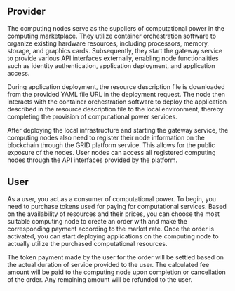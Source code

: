 ## Provider

The computing nodes serve as the suppliers of computational power in the computing marketplace. They utilize container orchestration software to organize existing hardware resources, including processors, memory, storage, and graphics cards. Subsequently, they start the gateway service to provide various API interfaces externally, enabling node functionalities such as identity authentication, application deployment, and application access.

During application deployment, the resource description file is downloaded from the provided YAML file URL in the deployment request. The node then interacts with the container orchestration software to deploy the application described in the resource description file to the local environment, thereby completing the provision of computational power services.

After deploying the local infrastructure and starting the gateway service, the computing nodes also need to register their node information on the blockchain through the GRID platform service. This allows for the public exposure of the nodes. User nodes can access all registered computing nodes through the API interfaces provided by the platform.

## User

As a user, you act as a consumer of computational power. To begin, you need to purchase tokens used for paying for computational services. Based on the availability of resources and their prices, you can choose the most suitable computing node to create an order with and make the corresponding payment according to the market rate. Once the order is activated, you can start deploying applications on the computing node to actually utilize the purchased computational resources.

The token payment made by the user for the order will be settled based on the actual duration of service provided to the user. The calculated fee amount will be paid to the computing node upon completion or cancellation of the order. Any remaining amount will be refunded to the user.